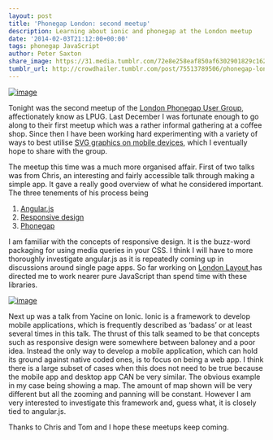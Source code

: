 ```yaml
---
layout: post
title: 'Phonegap London: second meetup'
description: Learning about ionic and phonegap at the London meetup
date: '2014-02-03T21:12:00+00:00'
tags: phonegap JavaScript
author: Peter Saxton
share_image: https://31.media.tumblr.com/72e8e258eaf850af6302901829c162b1/tumblr_inline_n0futt1Dp41s4ay8u.jpg
tumblr_url: http://crowdhailer.tumblr.com/post/75513789506/phonegap-london-second-meetup
---
```

<p><a href="http://phonegap.com/" title="PhoneGap" target="_blank"><img alt="image" src="https://31.media.tumblr.com/72e8e258eaf850af6302901829c162b1/tumblr_inline_n0futt1Dp41s4ay8u.jpg"/></a></p>
<p>Tonight was the second meetup of the <a href="http://www.meetup.com/londonphonegap/" title="LPUG" target="_blank">London Phonegap User Group</a>, affectionately know as LPUG. Last December I was fortunate enough to go along to their first meetup which was a rather informal gathering at a coffee shop. Since then I have been working hard experimenting with a variety of ways to best utilise <a href="https://github.com/CrowdHailer/svgViewer" title="svgViewer github repo" target="_blank">SVG graphics on mobile devices</a>, which I eventually hope to share with the group.</p>
<p><!-- more --></p>
<p>The meetup this time was a much more organised affair. First of two talks was from Chris, an interesting and fairly accessible talk through making a simple app. It gave a really good overview of what he considered important. The three tenements of his process being</p>
<ol><li><a href="http://angularjs.org/" title="Angular.js" target="_blank">Angular.js</a></li>
<li><a href="http://en.wikipedia.org/wiki/Responsive_web_design" title="Responsive web design wiki" target="_blank">Responsive design</a></li>
<li><a href="http://phonegap.com/" title="PhoneGap" target="_blank">Phonegap</a></li>
</ol><p>I am familiar with the concepts of responsive design. It is the buzz-word packaging for using media queries in your CSS. I think I will have to more thoroughly investigate angular.js as it is repeatedly coming up in discussions around single page apps. So far working on <a href="http://www.londonlayout.co.uk/" title="London Layout Home Page" target="_blank">London Layout </a>has directed me to work nearer pure JavaScript than spend time with these libraries.</p>
<p><a href="http://ionicframework.com/" title="Ionic framework" target="_blank"><img alt="image" src="https://31.media.tumblr.com/b8dc14aacf8b711e4ed8c6349f646b5d/tumblr_inline_n0fuvflKUk1s4ay8u.jpg"/></a></p>
<p>Next up was a talk from Yacine on Ionic. Ionic is a framework to develop mobile applications, which is frequently described as &lsquo;badass&rsquo; or at least several times in this talk. The thrust of this talk seamed to be that concepts such as responsive design were somewhere between baloney and a poor idea. Instead the only way to develop a mobile application, which can hold its ground against native coded ones, is to focus on being a web app. I think there is a large subset of cases when this does not need to be true because the mobile app and desktop app CAN be very similar. The obvious example in my case being showing a map. The amount of map shown will be very different but all the zooming and panning will be constant. However I am very interested to investigate this framework and, guess what, it is closely tied to angular.js.</p>
<p>Thanks to Chris and Tom and I hope these meetups keep coming.</p>
